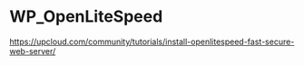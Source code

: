 # WP_OpenLiteSpeed

https://upcloud.com/community/tutorials/install-openlitespeed-fast-secure-web-server/
